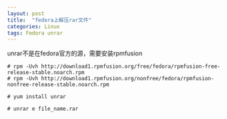 ```yaml
---
layout: post
title:  "fedora上解压rar文件"
categories: Linux
tags: Fedora unrar
---
```


unrar不是在fedora官方的源，需要安装rpmfusion

```
# rpm -Uvh http://download1.rpmfusion.org/free/fedora/rpmfusion-free-release-stable.noarch.rpm
# rpm -Uvh http://download1.rpmfusion.org/nonfree/fedora/rpmfusion-nonfree-release-stable.noarch.rpm

# yum install unrar

# unrar e file_name.rar
```

